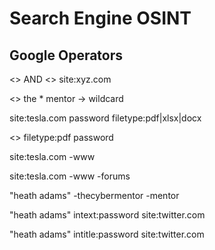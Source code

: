 # Search Engine OSINT

## Google Operators
<> AND <> site:xyz.com

<> the * mentor -> wildcard

site:tesla.com password filetype:pdf|xlsx|docx

<> filetype:pdf password

site:tesla.com -www 

site:tesla.com -www -forums

"heath adams" -thecybermentor -mentor

"heath adams" intext:password site:twitter.com

"heath adams" intitle:password site:twitter.com
